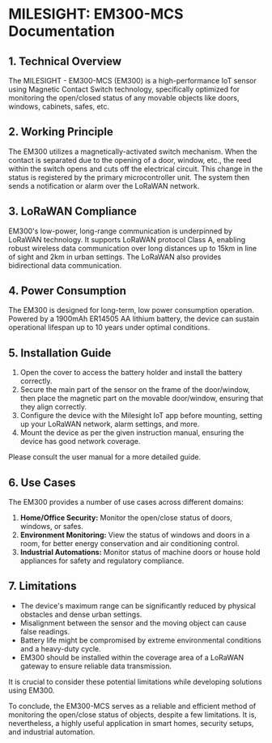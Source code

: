 # MILESIGHT: EM300-MCS Documentation

## 1. Technical Overview 

The MILESIGHT - EM300-MCS (EM300) is a high-performance IoT sensor using Magnetic Contact Switch technology, specifically optimized for monitoring the open/closed status of any movable objects like doors, windows, cabinets, safes, etc. 

## 2. Working Principle

The EM300 utilizes a magnetically-activated switch mechanism. When the contact is separated due to the opening of a door, window, etc., the reed within the switch opens and cuts off the electrical circuit. This change in the status is registered by the primary microcontroller unit. The system then sends a notification or alarm over the LoRaWAN network.

## 3. LoRaWAN Compliance

EM300's low-power, long-range communication is underpinned by LoRaWAN technology. It supports LoRaWAN protocol Class A, enabling robust wireless data communication over long distances up to 15km in line of sight and 2km in urban settings. The LoRaWAN also provides bidirectional data communication. 

## 4. Power Consumption

The EM300 is designed for long-term, low power consumption operation. Powered by a 1900mAh ER14505 AA lithium battery, the device can sustain operational lifespan up to 10 years under optimal conditions.

## 5. Installation Guide

1. Open the cover to access the battery holder and install the battery correctly.
2. Secure the main part of the sensor on the frame of the door/window, then place the magnetic part on the movable door/window, ensuring that they align correctly.
3. Configure the device with the Milesight IoT app before mounting, setting up your LoRaWAN network, alarm settings, and more.
4. Mount the device as per the given instruction manual, ensuring the device has good network coverage.

Please consult the user manual for a more detailed guide.

## 6. Use Cases

The EM300 provides a number of use cases across different domains:

1. **Home/Office Security:** Monitor the open/close status of doors, windows, or safes.
2. **Environment Monitoring:** View the status of windows and doors in a room, for better energy conservation and air conditioning control.
3. **Industrial Automations:** Monitor status of machine doors or house hold appliances for safety and regulatory compliance.

## 7. Limitations

- The device's maximum range can be significantly reduced by physical obstacles and dense urban settings.
- Misalignment between the sensor and the moving object can cause false readings.
- Battery life might be compromised by extreme environmental conditions and a heavy-duty cycle.
- EM300 should be installed within the coverage area of a LoRaWAN gateway to ensure reliable data transmission.

It is crucial to consider these potential limitations while developing solutions using EM300.

To conclude, the EM300-MCS serves as a reliable and efficient method of monitoring the open/close status of objects, despite a few limitations. It is, nevertheless, a highly useful application in smart homes, security setups, and industrial automation.